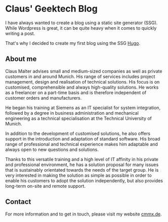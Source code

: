 # Claus' Geektech Blog

I have always wanted to create a blog using a static site generator (SSG). While Wordpress is great, it can be quite heavy when it comes to quickly writing a post.

That's why I decided to create my first blog using the SSG [Hugo](https://gohugo.io/).

## About me

Claus Malter advises small and medium-sized companies as well as private customers in and around Munich. His range of services includes project management, design and realisation of technical solutions. His focus is on customised, comprehensible and always high-quality solutions. He works as a freelancer on a part-time basis and is therefore independent of customer orders and manufacturers.

He began his training at Siemens as an IT specialist for system integration, followed by a degree in business administration and mechanical engineering as a technical specialisation at the Technical University of Munich.

In addition to the development of customised solutions, he also offers support in the introduction and adaptation of standard software. His broad range of professional and technical experience makes him adaptable and always open to new questions and solutions.

Thanks to this versatile training and a high level of IT affinity in his private and professional environment, he has a solution proposal for many issues that is sustainably orientated towards the needs of the target group. He is very interested in making the solution as simple as possible in order to enable his customers to adopt the solution independently, but also provides long-term on-site and remote support.

## Contact

For more information and to get in touch, please visit my website [cmmx.de](https://cmmx.de).